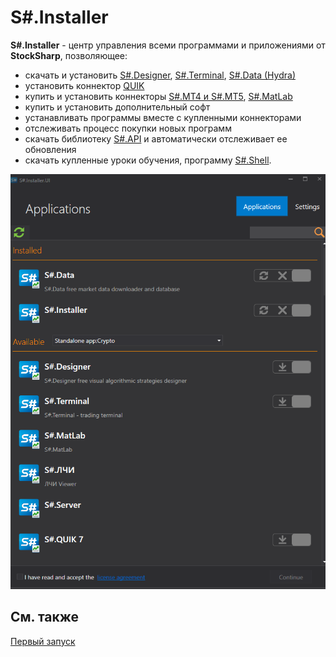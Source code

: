 # S\#.Installer

**S\#.Installer** \- центр управления всеми программами и приложениями от **StockSharp**, позволяющее: 

- скачать и установить [S\#.Designer](Designer.md), [S\#.Terminal](Terminal.md), [S\#.Data (Hydra)](Hydra.md)
- установить коннектор [QUIK](Quik.md)
- купить и установить коннекторы [S\#.MT4 и S\#.MT5](MT.md), [S\#.MatLab](MatLab.md)
- купить и установить дополнительный софт
- устанавливать программы вместе с купленными коннекторами
- отслеживать процесс покупки новых программ
- скачать библиотеку [S\#.API](StockSharpAbout.md) и автоматически отслеживает ее обновления
- скачать купленные уроки обучения, программу [S\#.Shell](Shell.md).

![first win installer](../images/first_win_installer.png)

## См. также

[Первый запуск](Installer_Installation.md)
